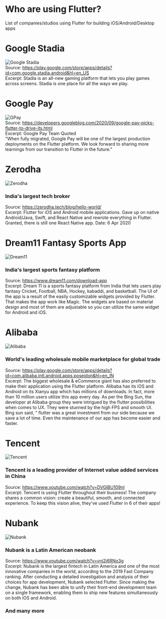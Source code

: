 
# Who are using Flutter?
List of companies/studios using Flutter for building iOS/Android/Desktop apps

# Google Stadia
![Google Stadia](https://d2e111jq13me73.cloudfront.net/sites/default/files/styles/product_image_aspect_switcher_170w/public/product-images/csm-app/stadia-app-poster-image.png?itok=MBlw2FNK) \
Source: https://play.google.com/store/apps/details?id=com.google.stadia.android&hl=en_US \
Excerpt: Stadia is an all-new gaming platform that lets you play games across screens. Stadia is one place for all the ways we play.

# Google Pay
![GPay](https://cdn.mos.cms.futurecdn.net/Mz6EZfmz6BJaVAvZYmefGF-650-80.jpg.webp) \
Source: https://developers.googleblog.com/2020/09/google-pay-picks-flutter-to-drive-its.html \
Excerpt: Google Pay Team Quoted \
"When fully migrated, Google Pay will be one of the largest production deployments on the Flutter platform. We look forward to sharing more learnings from our transition to Flutter in the future."

# Zerodha
![Zerodha](https://web.archive.org/web/20200407223106/https://zerodha.tech/static/images/logo.svg)
### India's largest tech broker
Source: https://zerodha.tech/blog/hello-world/ \
Excerpt: Flutter for iOS and Android mobile applications. Gave up on native Android/Java, Swift, and React Native and rewrote everything in Flutter. Granted, there is still one React Native app.
Date: 6 Apr 2020

# Dream11 Fantasy Sports App
![Dream11](https://res-5.cloudinary.com/crunchbase-production/image/upload/c_lpad,h_120,w_120,f_auto,b_white,q_auto:eco/g671or1ojkzesgquoxiq)
### India's largest sports fantasy platform
Source: https://www.dream11.com/download-app \
Excerpt: Dream 11 is a sports fantasy platform from India that lets users play fantasy Cricket, Football, NBA, Hockey, kabaddi, and basketball.  The UI of the app is a result of the easily customizable widgets provided by Flutter. That makes the app work like Magic. The widgets are based on material design and most of them are adjustable so you can utilize the same widget for Android and iOS.

# Alibaba
![Alibaba](https://lh3.googleusercontent.com/Btfes5_yrMt5peCLS3QDjKYZN9rUYqGdPxrmBXdJ0b-6SJFI5-JLd5QSHl4aAplt_FE=s180-rw)
### World's leading wholesale mobile marketplace for global trade
Source: https://play.google.com/store/apps/details?id=com.alibaba.intl.android.apps.poseidon&hl=en_IN \
Excerpt: The biggest wholesale & eCommerce giant has also preferred to make their application using the Flutter platform. Alibaba has its iOS and Android on its Xianyu app which has millions of downloads. In fact, more than 10 million users utilize this app every day.
As per the Bing Sun, the developer at Alibaba group they were intrigued by the flutter possibilities when comes to UX. They were stunned by the high FPS and smooth UI. Bing sun said, “ flutter was a great investment from our side because we save a lot of time. Even the maintenance of our app has become easier and faster.

# Tencent 
![Tencent](https://uploads-ssl.webflow.com/5c29380b1110ec92a203aa84/5c3bd73b0817331a38650b84_1280px-tencent_logo.jpg)
### Tencent is a leading provider of Internet value added services in China
Source: https://www.youtube.com/watch?v=DVGIBU109nI \
Excerpt: 
Tencent is using Flutter throughout their business! The company shares a common vision: create a beautiful, smooth, and connected experience. To keep this vision alive, they've used Flutter in 6 of their apps!

# Nubank
![Nubank](https://digital.hbs.edu/platform-digit/wp-content/uploads/sites/2/2020/02/nubank-logo-0-768x576.png)
### Nubank is a Latin American neobank
Source: https://www.youtube.com/watch?v=vnj2i6RNo3g \
Excerpt: Nubank is the largest fintech in Latin America and one of the most innovative companies in the world, according to the 2019 Fast Company ranking. After conducting a detailed investigation and analysis of their choices for app development, Nubank selected Flutter. Since making the change, Nubank has been able to unify their front-end development team on a single framework, enabling them to ship new features simultaneously on both iOS and Android.

### And many more
